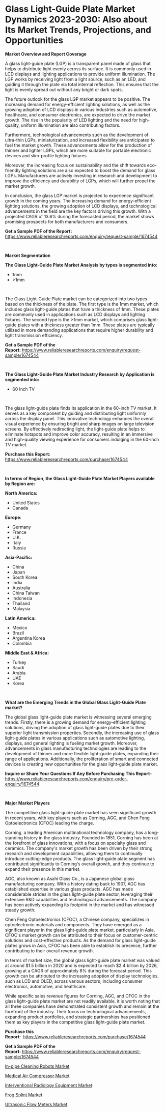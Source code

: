 <p><h1>Glass Light-Guide Plate Market Dynamics 2023-2030: Also about Its Market Trends, Projections, and Opportunities</h1></p><p><strong>Market Overview and Report Coverage</strong></p>
<p><p>A glass light-guide plate (LGP) is a transparent panel made of glass that helps to distribute light evenly across its surface. It is commonly used in LCD displays and lighting applications to provide uniform illumination. The LGP works by receiving light from a light source, such as an LED, and guiding it through the plate via total internal reflection. This ensures that the light is evenly spread out without any bright or dark spots.</p><p>The future outlook for the glass LGP market appears to be positive. The increasing demand for energy-efficient lighting solutions, as well as the growing adoption of LCD displays in various industries such as automotive, healthcare, and consumer electronics, are expected to drive the market growth. The rise in the popularity of LED lighting and the need for high-quality, uniform illumination are also contributing factors.</p><p>Furthermore, technological advancements such as the development of ultra-thin LGPs, miniaturization, and increased flexibility are anticipated to fuel the market growth. These advancements allow for the production of thinner and lighter LGPs, which are more suitable for portable electronic devices and slim-profile lighting fixtures.</p><p>Moreover, the increasing focus on sustainability and the shift towards eco-friendly lighting solutions are also expected to boost the demand for glass LGPs. Manufacturers are actively investing in research and development to improve the efficiency and durability of LGPs, which will further propel the market growth.</p><p>In conclusion, the glass LGP market is projected to experience significant growth in the coming years. The increasing demand for energy-efficient lighting solutions, the growing adoption of LCD displays, and technological advancements in the field are the key factors driving this growth. With a projected CAGR of 13.6% during the forecasted period, the market shows promising prospects for both manufacturers and consumers.</p></p>
<p><strong>Get a Sample PDF of the Report:</strong> <a href="https://www.reliableresearchreports.com/enquiry/request-sample/1674544">https://www.reliableresearchreports.com/enquiry/request-sample/1674544</a></p>
<p>&nbsp;</p>
<p><strong>Market Segmentation</strong></p>
<p><strong>The Glass Light-Guide Plate Market Analysis by types is segmented into:</strong></p>
<p><ul><li>1mm</li><li>>1mm</li></ul></p>
<p>&nbsp;</p>
<p><p>The Glass Light-Guide Plate market can be categorized into two types based on the thickness of the plate. The first type is the 1mm market, which includes glass light-guide plates that have a thickness of 1mm. These plates are commonly used in applications such as LCD displays and lighting fixtures. The second type is the >1mm market, which comprises glass light-guide plates with a thickness greater than 1mm. These plates are typically utilized in more demanding applications that require higher durability and light transmission efficiency.</p></p>
<p><strong>Get a Sample PDF of the Report:</strong>&nbsp;<a href="https://www.reliableresearchreports.com/enquiry/request-sample/1674544">https://www.reliableresearchreports.com/enquiry/request-sample/1674544</a></p>
<p>&nbsp;</p>
<p><strong>The Glass Light-Guide Plate Market Industry Research by Application is segmented into:</strong></p>
<p><ul><li>60 Inch TV</li></ul></p>
<p>&nbsp;</p>
<p><p>The glass light-guide plate finds its application in the 60-inch TV market. It serves as a key component by guiding and distributing light uniformly across the display panel. This innovative technology enhances the overall visual experience by ensuring bright and sharp images on large television screens. By effectively redirecting light, the light-guide plate helps to eliminate hotspots and improve color accuracy, resulting in an immersive and high-quality viewing experience for consumers indulging in the 60-inch TV market.</p></p>
<p><strong>Purchase this Report:</strong>&nbsp; <a href="https://www.reliableresearchreports.com/purchase/1674544">https://www.reliableresearchreports.com/purchase/1674544</a></p>
<p>&nbsp;</p>
<p><strong>In terms of Region, the Glass Light-Guide Plate Market Players available by Region are:</strong></p>
<p>
    <p> <strong> North America: </strong>
        <ul>
            <li>United States</li>
            <li>Canada</li>
        </ul>
        </p> 
    <p> <strong> Europe: </strong>
        <ul>
            <li>Germany</li>
            <li>France</li>
            <li>U.K.</li>
            <li>Italy</li>
            <li>Russia</li>
        </ul>
        </p> 
    <p> <strong> Asia-Pacific: </strong>
        <ul>
            <li>China</li>
            <li>Japan</li>
            <li>South Korea</li>
            <li>India</li>
            <li>Australia</li>
            <li>China Taiwan</li>
            <li>Indonesia</li>
            <li>Thailand</li>
            <li>Malaysia</li>
        </ul>
        </p> 
    <p> <strong> Latin America: </strong>
        <ul>
            <li>Mexico</li>
            <li>Brazil</li>
            <li>Argentina Korea</li>
            <li>Colombia</li>
        </ul>
        </p> 
    <p> <strong> Middle East & Africa: </strong>
        <ul>
            <li>Turkey</li>
            <li>Saudi</li>
            <li>Arabia</li>
            <li>UAE</li>
            <li>Korea</li>
        </ul>
    </p>
    </p>
<p>&nbsp;</p>
<p><strong>What are the Emerging Trends in the Global Glass Light-Guide Plate market?</strong></p>
<p><p>The global glass light-guide plate market is witnessing several emerging trends. Firstly, there is a growing demand for energy-efficient lighting solutions, driving the adoption of glass light-guide plates due to their superior light transmission properties. Secondly, the increasing use of glass light-guide plates in various applications such as automotive lighting, displays, and general lighting is fueling market growth. Moreover, advancements in glass manufacturing technologies are leading to the development of thinner and more flexible light-guide plates, expanding their range of applications. Additionally, the proliferation of smart and connected devices is creating new opportunities for the glass light-guide plate market.</p></p>
<p><strong>Inquire or Share Your Questions If Any Before Purchasing This Report</strong>- <a href="https://www.reliableresearchreports.com/enquiry/pre-order-enquiry/1674544">https://www.reliableresearchreports.com/enquiry/pre-order-enquiry/1674544</a></p>
<p>&nbsp;</p>
<p><strong>Major Market Players</strong></p>
<p><p>The competitive glass light-guide plate market has seen significant growth in recent years, with key players such as Corning, AGC, and Chen Feng Optoelectronics (CFOC) leading the charge.</p><p>Corning, a leading American multinational technology company, has a long-standing history in the glass industry. Founded in 1851, Corning has been at the forefront of glass innovations, with a focus on specialty glass and ceramics. The company's market growth has been driven by their strong research and development capabilities, allowing them to continually introduce cutting-edge products. The glass light-guide plate segment has contributed significantly to Corning's overall growth, and they continue to expand their presence in this market.</p><p>AGC, also known as Asahi Glass Co., is a Japanese global glass manufacturing company. With a history dating back to 1907, AGC has established expertise in various glass products. AGC has made considerable strides in the glass light-guide plate sector, leveraging their extensive R&D capabilities and technological advancements. The company has been actively expanding its footprint in the market and has witnessed steady growth.</p><p>Chen Feng Optoelectronics (CFOC), a Chinese company, specializes in optoelectronic materials and components. They have emerged as a significant player in the glass light-guide plate market, particularly in Asia. CFOC's market growth can be attributed to their focus on customer-centric solutions and cost-effective products. As the demand for glass light-guide plates grows in Asia, CFOC has been able to establish its presence, further contributing to their overall revenue growth.</p><p>In terms of market size, the global glass light-guide plate market was valued at around $1.5 billion in 2020 and is expected to reach $2.4 billion by 2026, growing at a CAGR of approximately 8% during the forecast period. This growth can be attributed to the increasing adoption of display technologies, such as LCD and OLED, across various sectors, including consumer electronics, automotive, and healthcare.</p><p>While specific sales revenue figures for Corning, AGC, and CFOC in the glass light-guide plate market are not readily available, it is worth noting that all three companies have demonstrated consistent growth and remain at the forefront of the industry. Their focus on technological advancements, expanding product portfolios, and strategic partnerships has positioned them as key players in the competitive glass light-guide plate market.</p></p>
<p><strong>Purchase this Report:</strong>&nbsp;&nbsp;<a href="https://www.reliableresearchreports.com/purchase/1674544">https://www.reliableresearchreports.com/purchase/1674544</a></p>
<p></p>
<p><strong>Get a Sample PDF of the Report:</strong>&nbsp;<a href="https://www.reliableresearchreports.com/enquiry/request-sample/1674544">https://www.reliableresearchreports.com/enquiry/request-sample/1674544</a></p>
<p><p><a href="https://medium.com/@malliekozey2023/in-pipe-cleaning-robots-market-research-report-its-history-and-forecast-2023-to-2030-4c6d79b011c0">In-pipe Cleaning Robots Market</a></p><p><a href="https://www.linkedin.com/pulse/medical-air-compressor-market-size-share-global-analysis-gw7qc/">Medical Air Compressor Market</a></p><p><a href="https://www.linkedin.com/pulse/interventional-radiology-equipment-market-research-report-provides-9vmhc/">Interventional Radiology Equipment Market</a></p><p><a href="https://www.linkedin.com/pulse/frog-splint-market-size-share-amp-trends-analysis-report-2jntc/">Frog Splint Market</a></p><p><a href="https://medium.com/@jackyhammes/ultrasonic-flow-meters-market-size-market-outlook-and-market-forecast-2023-to-2030-16cbf4ae9829">Ultrasonic Flow Meters Market</a></p></p>